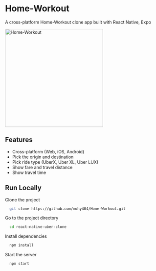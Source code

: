# Home-Workout

A cross-platform Home-Workout clone app built with React Native, Expo



<img src="https://post.healthline.com/wp-content/uploads/2020/06/400x400_How_to_do_Zac_Efrons_Baywatch_Workout_Dumbbell_Lateral_Raise.gif" alt="Home-Workout" width="320px"/>

## Features

- Cross-platform (Web, iOS, Android)
- Pick the origin and destination
- Pick ride type (UberX, Uber XL, Uber LUX)
- Show fare and travel distance
- Show travel time

## Run Locally

Clone the project

```bash
  git clone https://github.com/mohy404/Home-Workout.git
```

Go to the project directory

```bash
  cd react-native-uber-clone
```

Install dependencies

```bash
  npm install
```

Start the server

```bash
  npm start
```
